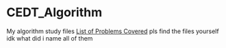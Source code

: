 # CEDT_Algorithm
My algorithm study files
[List of Problems Covered](https://docs.google.com/spreadsheets/d/1W0LG_MAYX59xMunp417bakWXtMZKVIPcUVElpoUSEQI/edit?gid=0#gid=0)
pls find the files yourself idk what did i name all of them
